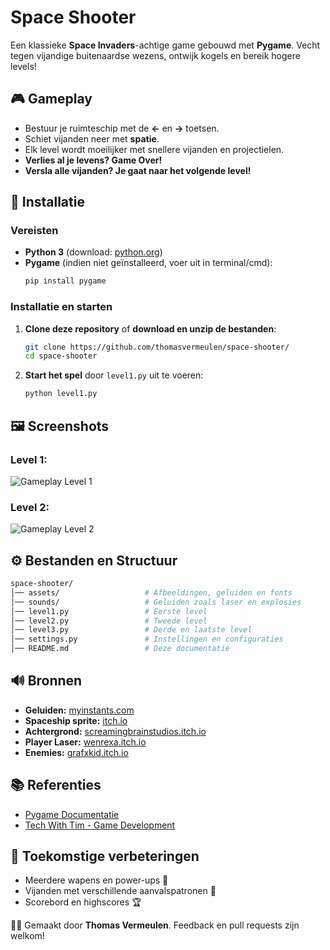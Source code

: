 # Space Shooter

Een klassieke **Space Invaders**-achtige game gebouwd met **Pygame**. Vecht tegen vijandige buitenaardse wezens, ontwijk kogels en bereik hogere levels!

## 🎮 Gameplay
- Bestuur je ruimteschip met de **←** en **→** toetsen.
- Schiet vijanden neer met **spatie**.
- Elk level wordt moeilijker met snellere vijanden en projectielen.
- **Verlies al je levens? Game Over!**
- **Versla alle vijanden? Je gaat naar het volgende level!**

## 🚀 Installatie
### Vereisten
- **Python 3** (download: [python.org](https://www.python.org/downloads/))
- **Pygame** (indien niet geïnstalleerd, voer uit in terminal/cmd):
  ```bash
  pip install pygame
  ```

### Installatie en starten
1. **Clone deze repository** of **download en unzip de bestanden**:
   ```bash
   git clone https://github.com/thomasvermeulen/space-shooter/
   cd space-shooter
   ```
2. **Start het spel** door `level1.py` uit te voeren:
   ```bash
   python level1.py
   ```

## 🖼️ Screenshots
### Level 1:
![Gameplay Level 1](https://github.com/thomasvermeulen/space-shooter/assets/example1.png)

### Level 2:
![Gameplay Level 2](https://github.com/thomasvermeulen/space-shooter/assets/example2.png)

## ⚙️ Bestanden en Structuur
```bash
space-shooter/
│── assets/                   # Afbeeldingen, geluiden en fonts
│── sounds/                   # Geluiden zoals laser en explosies
│── level1.py                 # Eerste level
│── level2.py                 # Tweede level
│── level3.py                 # Derde en laatste level
│── settings.py               # Instellingen en configuraties
│── README.md                 # Deze documentatie
```

## 🔊 Bronnen
- **Geluiden:** [myinstants.com](https://www.myinstants.com)
- **Spaceship sprite:** [itch.io](https://fearless-design.itch.io/tiny-ships-free-spaceships)
- **Achtergrond:** [screamingbrainstudios.itch.io](https://screamingbrainstudios.itch.io/seamless-space-backgrounds)
- **Player Laser:** [wenrexa.itch.io](https://wenrexa.itch.io/laser2020)
- **Enemies:** [grafxkid.itch.io](https://grafxkid.itch.io/mini-pixel-pack-3)

## 📚 Referenties
- [Pygame Documentatie](https://www.pygame.org/docs/)
- [Tech With Tim - Game Development](https://www.techwithtim.net/tutorials/game-development-with-python)

## 📌 Toekomstige verbeteringen
- Meerdere wapens en power-ups 🎯
- Vijanden met verschillende aanvalspatronen 👾
- Scorebord en highscores 🏆

👨‍💻 Gemaakt door **Thomas Vermeulen**. Feedback en pull requests zijn welkom!

